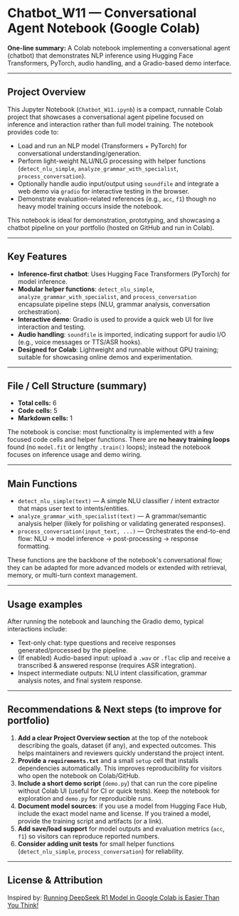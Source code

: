 # Chatbot_W11 — Conversational Agent Notebook (Google Colab)

**One-line summary:** A Colab notebook implementing a conversational agent (chatbot) that demonstrates NLP inference using Hugging Face Transformers, PyTorch, audio handling, and a Gradio-based demo interface.

---

## Project Overview

This Jupyter Notebook (`Chatbot_W11.ipynb`) is a compact, runnable Colab project that showcases a conversational agent pipeline focused on inference and interaction rather than full model training. The notebook provides code to:

- Load and run an NLP model (Transformers + PyTorch) for conversational understanding/generation.
- Perform light-weight NLU/NLG processing with helper functions (`detect_nlu_simple`, `analyze_grammar_with_specialist`, `process_conversation`).
- Optionally handle audio input/output using `soundfile` and integrate a web demo via `gradio` for interactive testing in the browser.
- Demonstrate evaluation-related references (e.g., `acc`, `f1`) though no heavy model training occurs inside the notebook.

This notebook is ideal for demonstration, prototyping, and showcasing a chatbot pipeline on your portfolio (hosted on GitHub and run in Colab).

---

## Key Features

- **Inference-first chatbot**: Uses Hugging Face Transformers (PyTorch) for model inference.
- **Modular helper functions**: `detect_nlu_simple`, `analyze_grammar_with_specialist`, and `process_conversation` encapsulate pipeline steps (NLU, grammar analysis, conversation orchestration).
- **Interactive demo**: Gradio is used to provide a quick web UI for live interaction and testing.
- **Audio handling**: `soundfile` is imported, indicating support for audio I/O (e.g., voice messages or TTS/ASR hooks).
- **Designed for Colab**: Lightweight and runnable without GPU training; suitable for showcasing online demos and experimentation.

---

## File / Cell Structure (summary)

- **Total cells:** 6
- **Code cells:** 5
- **Markdown cells:** 1

The notebook is concise: most functionality is implemented with a few focused code cells and helper functions. There are **no heavy training loops** found (no `model.fit` or lengthy `.train()` loops); instead the notebook focuses on inference usage and demo wiring.

---

## Main Functions

- `detect_nlu_simple(text)` — A simple NLU classifier / intent extractor that maps user text to intents/entities.
- `analyze_grammar_with_specialist(text)` — A grammar/semantic analysis helper (likely for polishing or validating generated responses).
- `process_conversation(input_text, ...)` — Orchestrates the end-to-end flow: NLU → model inference → post-processing → response formatting.

These functions are the backbone of the notebook's conversational flow; they can be adapted for more advanced models or extended with retrieval, memory, or multi-turn context management.

---

## Usage examples

After running the notebook and launching the Gradio demo, typical interactions include:

- Text-only chat: type questions and receive responses generated/processed by the pipeline.
- (If enabled) Audio-based input: upload a `.wav` or `.flac` clip and receive a transcribed & answered response (requires ASR integration).
- Inspect intermediate outputs: NLU intent classification, grammar analysis notes, and final system response.

---

## Recommendations & Next steps (to improve for portfolio)

1. **Add a clear Project Overview section** at the top of the notebook describing the goals, dataset (if any), and expected outcomes. This helps maintainers and reviewers quickly understand the project intent.
2. **Provide a `requirements.txt`** and a small `setup` cell that installs dependencies automatically. This improves reproducibility for visitors who open the notebook on Colab/GitHub.
3. **Include a short demo script** (`demo.py`) that can run the core pipeline without Colab UI (useful for CI or quick tests). Keep the notebook for exploration and `demo.py` for reproducible runs.
4. **Document model sources**: if you use a model from Hugging Face Hub, include the exact model name and license. If you trained a model, provide the training script and artifacts (or a link).
5. **Add save/load support** for model outputs and evaluation metrics (`acc`, `f1`) so visitors can reproduce reported numbers.
6. **Consider adding unit tests** for small helper functions (`detect_nlu_simple`, `process_conversation`) for reliability.

---

## License & Attribution

Inspired by: [Running DeepSeek R1 Model in Google Colab is Easier Than You Think!](https://www.youtube.com/watch?v=4tVdDLrucOk)

